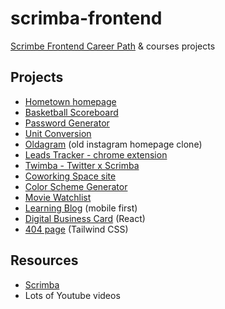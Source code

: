 # scrimba-frontend

[Scrimbe Frontend Career Path](https://scrimba.com/the-frontend-developer-career-path-c0j) &amp; courses projects

## Projects

-   [Hometown homepage](./hometown-homepage)
-   [Basketball Scoreboard](./Basketball-Scoreboard)
-   [Password Generator](./Password-Generator)
-   [Unit Conversion](./unit-conversion)
-   [Oldagram](./oldagram) (old instagram homepage clone)
-   [Leads Tracker - chrome extension](./leads-tracker)
-   [Twimba - Twitter x Scrimba](./twimba)
-   [Coworking Space site](./coworking-space)
-   [Color Scheme Generator](./color-scheme-generator)
-   [Movie Watchlist](./movie-watchlist)
-   [Learning Blog](./learning-blog) (mobile first)
-   [Digital Business Card](./digital-business-card) (React)
-   [404 page](./404-page) (Tailwind CSS)
<!-- - [NTF responsive site](./ntf-site) -->

## Resources

-   [Scrimba](https://scrimba.com/)
-   Lots of Youtube videos
